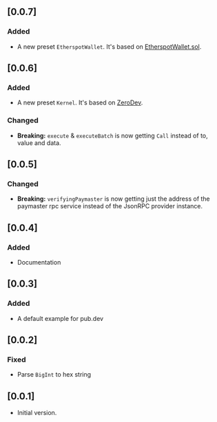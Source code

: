 ## [0.0.7]

### Added
- A new preset `EtherspotWallet`. It's based on [EtherspotWallet.sol](https://github.com/etherspot/etherspot-prime-contracts/blob/master/src/wallet/EtherspotWallet.sol).

## [0.0.6]

### Added
- A new preset `Kernel`. It's based on [ZeroDev](https://docs.zerodev.app/).

### Changed
- **Breaking:** `execute` & `executeBatch` is now getting `Call` instead of to, value and data.

## [0.0.5]

### Changed
- **Breaking:** `verifyingPaymaster` is now getting just the address of the paymaster rpc service instead of the JsonRPC provider instance.

## [0.0.4]

### Added
- Documentation

## [0.0.3]

### Added
- A default example for pub.dev

## [0.0.2]

### Fixed
- Parse `BigInt` to hex string

## [0.0.1]

- Initial version.
